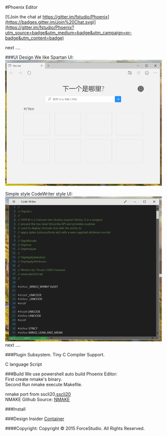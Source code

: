 #Phoenix Editor

[![Join the chat at https://gitter.im/fstudio/Phoenix](https://badges.gitter.im/Join%20Chat.svg)](https://gitter.im/fstudio/Phoenix?utm_source=badge&utm_medium=badge&utm_campaign=pr-badge&utm_content=badge)

next ....

###UI Design
We like Spartan UI:       
![Image](doc/Development/Spartan/CleanUI.png)       

Simple style CodeWriter style UI:      
![Image](design/likecodewriter.png)       
next ....


###Plugin Subsystem.
Tiny C Compiler Support.

C language Script


###Build
We use powershell auto build Phoenix Editor:   
First create nmake's binary.   
Second Run nmake execute Makefile. 


nmake port from sscli20,[sscli20](http://www.microsoft.com/en-us/download/details.aspx?id=4917)    
NMAKE Github Source: [NMAKE](https://github.com/fstudio/nmake/)   


###Install


###Design Insider
[Container](./doc/Container/Container.zh-CN.md)

####Copyright:
Copyright &copy; 2015 ForceStudio. All Rights Reserved.

